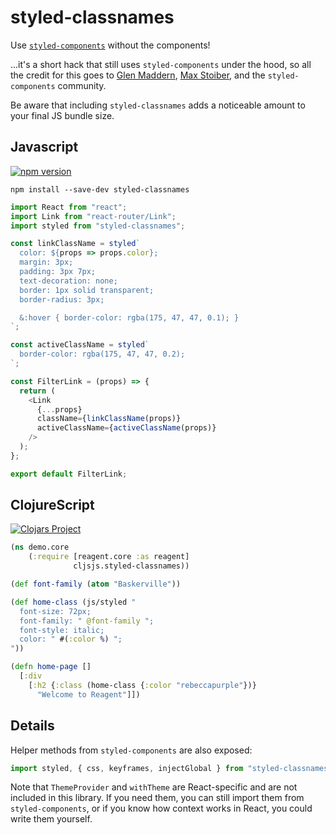 # styled-classnames
Use [`styled-components`](https://github.com/styled-components/styled-components) without the components!

...it's a short hack that still uses `styled-components` under the hood, so all the credit for this goes to [Glen Maddern](https://twitter.com/glenmaddern), [Max Stoiber](https://twitter.com/mxstbr), and the `styled-components` community.

Be aware that including `styled-classnames` adds a noticeable amount to your final JS bundle size.

## Javascript

[![npm version](https://img.shields.io/npm/v/styled-classnames.svg?style=flat)](https://www.npmjs.com/package/styled-classnames) 

```
npm install --save-dev styled-classnames
```

```javascript
import React from "react";
import Link from "react-router/Link";
import styled from "styled-classnames";

const linkClassName = styled`
  color: ${props => props.color};
  margin: 3px;
  padding: 3px 7px;
  text-decoration: none;
  border: 1px solid transparent;
  border-radius: 3px;

  &:hover { border-color: rgba(175, 47, 47, 0.1); }
`;

const activeClassName = styled`
  border-color: rgba(175, 47, 47, 0.2);
`;

const FilterLink = (props) => {
  return (
    <Link
      {...props}
      className={linkClassName(props)}
      activeClassName={activeClassName(props)}
    />
  );
};

export default FilterLink;
```

## ClojureScript

[![Clojars Project](https://img.shields.io/clojars/v/cljsjs/styled-classnames.svg)](https://clojars.org/cljsjs/styled-classnames)

```clojure
(ns demo.core
    (:require [reagent.core :as reagent]
              cljsjs.styled-classnames))

(def font-family (atom "Baskerville"))

(def home-class (js/styled "
  font-size: 72px;
  font-family: " @font-family ";
  font-style: italic;
  color: " #(:color %) ";
"))

(defn home-page []
  [:div
    [:h2 {:class (home-class {:color "rebeccapurple"})}
      "Welcome to Reagent"]])
```

## Details
Helper methods from `styled-components` are also exposed:
```javascript
import styled, { css, keyframes, injectGlobal } from "styled-classnames";
```

Note that `ThemeProvider` and `withTheme` are React-specific and are not included in this library. If you need them, you can still import them from `styled-components`, or if you know how context works in React, you could write them yourself.
